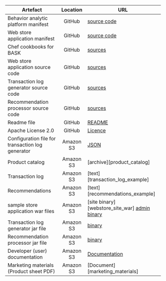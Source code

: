 Artefact | Location | URL	
--- | :---: | ---
Behavior analytic platform manifest	| GitHub | [source code][bap_manifest]
Web store application manifest | GitHub | [source code][webstore_manifest]
Chef cookbooks for BASK | GitHub | [sources][cookbooks_link]	
Web store application source code | GitHub |	[sources][webstore_source]	
Transaction log generator source code | GitHub | [sources][transaction_log_source]	
Recommendation processor source code | GitHub |	[sources][recommendation_processor_source]	
Readme file	| GitHub | [README][bask_readme]	
Apache License 2.0 | GitHub	| [Licence][bask_licence]
Configuration file for transaction log generator | Amazon S3 | [JSON][scenario_config]	
Product catalog	| Amazon S3	| [archive][product_catalog]	
Transaction log | Amazon S3	| [text][transaction_log_example]
Recommendations	| Amazon S3	| [text][recommendations_example]
sample store application war files | Amazon S3 | [site binary][webstore_site_war] [admin binary][webstore_admin_war]
Transaction log generator jar file | Amazon S3 | [binary][transaction_log_generator_binary]
Recommendation processor jar file |	Amazon S3 |	[binary][recommendation_processor_binary]
Developer (user) documentation | Amazon S3 | [Documentation][bask_doc_url]
Marketing materials (Product sheet PDF)	| Amazon S3	| [Document][marketing_materials]

[bap_manifest]: /manifests/behavior_analytics_platform.yaml
[webstore_manifest]: /manifests/webstore.yaml
[cookbooks_link]: /cookbooks/
[webstore_source]: /maven_projects/sample-store/
[transaction_log_source]: /maven_projects/dataset-generator/
[recommendation_processor_source]: /maven_projects/recommendation-processor/
[bask_readme]: /README.md
[bask_licence]: /LICENSE
[scenario_config]: http://gd-bask.s3.amazonaws.com/magento_scenario-config.json
[webstore_admin_war]: http://gd-bask.s3.amazonaws.com/bask-site.war
[transaction_log_generator_binary]: http://gd-bask.s3.amazonaws.com/transaction-log-generator.jar
[recommendation_processor_binary]: https://s3.amazonaws.com/gd-bask/recommendation-processor.jar
[bask_doc_url]: /Documentation.md

